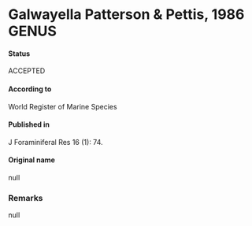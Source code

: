 Galwayella Patterson & Pettis, 1986 GENUS
=======

#### Status
ACCEPTED

#### According to
World Register of Marine Species

#### Published in
J Foraminiferal Res 16 (1): 74.

#### Original name
null

### Remarks
null
